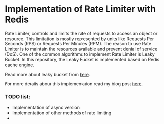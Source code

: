 # Implementation of Rate Limiter with Redis

Rate Limiter, controls and limits the rate of requests to access an object or resource.
This limitation is mostly represented by units like Requests Per Seconds (RPS) or Requests Per Minutes (RPM). 
The reason to use Rate Limiter is to maintain the resources available and prevent denial of service (DoS). 
One of the common algorithms to implement Rate Limiter is Leaky Bucket. 
In this repository, the Leaky Bucket is implemented based on Redis cache engine.

Read more about leaky bucket from [here](https://en.wikipedia.org/wiki/Leaky_bucket).


For more details about this implementation read my blog post [here](https://medium.com/@pouya.esmaeili.g/rate-limiter-with-redis-ac6913932bf5).

### TODO list:

- Implementation of async version
- Implementation of other methods of rate limiting
- 
